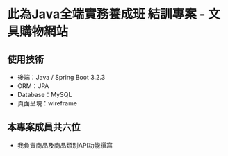 # 此為Java全端實務養成班 結訓專案 - 文具購物網站

## 使用技術
* 後端：Java / Spring Boot 3.2.3
* ORM：JPA
* Database：MySQL
* 頁面呈現：wireframe

## 本專案成員共六位
* 我負責商品及商品類別API功能撰寫


